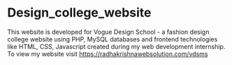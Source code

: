 # Design_college_website
This website is developed for Vogue Design School - a fashion design college website using PHP, MySQL databases and frontend technologies like HTML, CSS, Javascript created during my web development internship. To view my website visit https://radhakrishnawebsolution.com/vdsms
